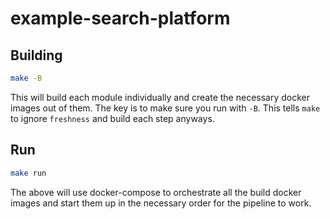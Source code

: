 # example-search-platform

## Building

```bash
make -B
```

This will build each module individually and create the necessary docker images out of them.  The key is to make sure you run with `-B`.  This tells `make` to ignore `freshness` and build each step anyways.

## Run

```bash
make run
```

The above will use docker-compose to orchestrate all the build docker images and start them up in the necessary order for the pipeline to work.
